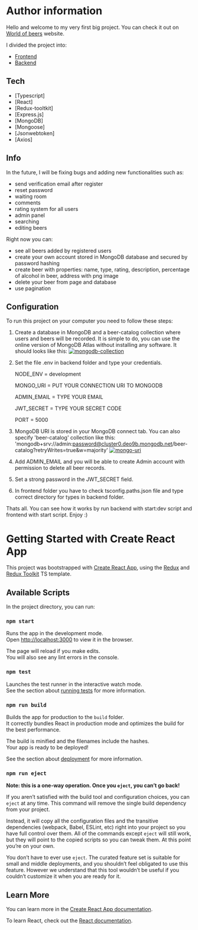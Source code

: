 # Author information
Hello and welcome to my very first big project.
You can check it out on [World of beers](https://beercatalog.networkmanager.pl/) website. 

I divided the project into:
 - [Frontend](https://github.com/agencik007/beer-catalog-frontend)
 - [Backend](https://github.com/agencik007/beer-catalog-backend)

## Tech

- [Typescript]
- [React] 
- [Redux-tooltkit]
- [Express.js]
- [MongoDB]
- [Mongoose]
- [Jsonwebtoken]
- [Axios]

## Info 

In the future, I will be fixing bugs and adding new functionalities such as:
- send verification email after register
- reset password
- waiting room
- comments
- rating system for all users
- admin panel
- searching
- editing beers

Right now you can:
- see all beers added by registered users
- create your own account stored in MongoDB database and secured by password hashing
- create beer with properties: name, type, rating, description, percentage of alcohol in beer, address with png image
- delete your beer from page and database
- use pagination

## Configuration
To run this project on your computer you need to follow these steps:
1. Create a database in MongoDB and a beer-catalog collection where users and beers will be recorded. It is simple 
   to do, you can use the online version of MongoDB Atlas without installing any software. It should looks like this: <a href="https://imgbb.com/"><img src="https://i.ibb.co/0hmyvfh/mongodb-collection.png" alt="mongodb-collection" border="0"></a>
2. Set the file .env in backend folder and type your credentials. 

   NODE_ENV = development

   MONGO_URI = PUT YOUR CONNECTION URI TO MONGODB

   ADMIN_EMAIL = TYPE YOUR EMAIL

   JWT_SECRET = TYPE YOUR SECRET CODE
   
   PORT = 5000
   
3. MongoDB URI is stored in your MongoDB connect tab. You can also specify 'beer-catalog' collection like this: 
   'mongodb+srv://admin:password@cluster0.deo9b.mongodb.net/beer-catalog?retryWrites=true&w=majority'
   <a href="https://ibb.co/4p94yBp"><img src="https://i.ibb.co/njZQ2hj/mongo-uri.png" alt="mongo-uri" border="0"></a> 
4. Add ADMIN_EMAIL and you will be able to create Admin account with permission to delete all beer records.
5. Set a strong password in the JWT_SECRET field.
6. In frontend folder you have to check tsconfig.paths.json file and type correct directory for types in backend 
   folder. 

Thats all. You can see how it works by run backend with start:dev script and frontend with start script. Enjoy :)

# Getting Started with Create React App

This project was bootstrapped with [Create React App](https://github.com/facebook/create-react-app), using the [Redux](https://redux.js.org/) and [Redux Toolkit](https://redux-toolkit.js.org/) TS template.

## Available Scripts

In the project directory, you can run:

### `npm start`

Runs the app in the development mode.\
Open [http://localhost:3000](http://localhost:3000) to view it in the browser.

The page will reload if you make edits.\
You will also see any lint errors in the console.

### `npm test`

Launches the test runner in the interactive watch mode.\
See the section about [running tests](https://facebook.github.io/create-react-app/docs/running-tests) for more information.

### `npm run build`

Builds the app for production to the `build` folder.\
It correctly bundles React in production mode and optimizes the build for the best performance.

The build is minified and the filenames include the hashes.\
Your app is ready to be deployed!

See the section about [deployment](https://facebook.github.io/create-react-app/docs/deployment) for more information.

### `npm run eject`

**Note: this is a one-way operation. Once you `eject`, you can’t go back!**

If you aren’t satisfied with the build tool and configuration choices, you can `eject` at any time. This command will remove the single build dependency from your project.

Instead, it will copy all the configuration files and the transitive dependencies (webpack, Babel, ESLint, etc) right into your project so you have full control over them. All of the commands except `eject` will still work, but they will point to the copied scripts so you can tweak them. At this point you’re on your own.

You don’t have to ever use `eject`. The curated feature set is suitable for small and middle deployments, and you shouldn’t feel obligated to use this feature. However we understand that this tool wouldn’t be useful if you couldn’t customize it when you are ready for it.

## Learn More

You can learn more in the [Create React App documentation](https://facebook.github.io/create-react-app/docs/getting-started).

To learn React, check out the [React documentation](https://reactjs.org/).
